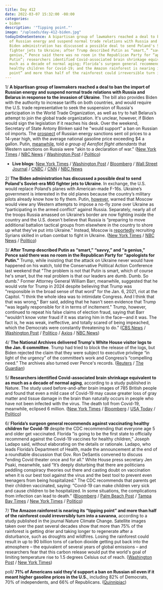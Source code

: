 ```yaml
---
title: Day 412
date: 2022-03-07 15:32:00 -08:00
categories:
- biden
description: '"Tipping point."'
image: "/uploads/day-412-biden.jpg"
todayInOneSentence: A bipartisan group of lawmakers reached a deal to ban the import
  of Russian energy and suspend normal trade relations with Russia and Belarus; the
  Biden administration has discussed a possible deal to send Poland's Soviet-era MiG
  fighter jets to Ukraine; after Trump described Putin as “smart,” “savvy,” and “a
  genius,” Pence said there was no room in the Republican Party for “apologists for
  Putin”; researchers identified Covid-associated brain shrinkage equivalent to as
  much as a decade of normal aging; Florida’s surgeon general recommends against vaccinating
  healthy children for Covid-19; and the Amazon rainforest is nearing its “tipping
  point” and more than half of the rainforest could irreversible turn into a savanna.
---
```


1/ **A bipartisan group of lawmakers reached a deal to ban the import of Russian energy and suspend normal trade relations with Russia and Belarus in response to the invasion of Ukraine**. The bill also provides Biden with the authority to increase tariffs on both countries, and would require the U.S. trade representative to seek the suspension of Russia's participation in the World Trade Organization, as well as try to halt Belarus’s attempt to join the global trade organization. It's unclear, however, if Biden would sign the legislation if it reaches his desk. Over the weekend, Secretary of State Antony Blinken said he "would support" a ban on Russian oil imports. The [prospect](https://www.npr.org/2022/03/07/1084893419/gas-prices-surge-to-above-4-a-gallon-oil-russia-ukraine-antony-blinken) of Russian energy sanctions sent oil prices to a 14-year high, with the average national gasoline price exceeding $4 a gallon. Putin, [meanwhile](https://apnews.com/article/russia-ukraine-europe-3d9e50b2fa8b08ce1f74c1b09403186e), told *a group of Aeroflot flight attendants* that Western sanctions on Russia were "akin to a declaration of war." ([New York Times](https://www.nytimes.com/live/2022/03/07/business/stocks-inflation-business-news#russia-us-trade-relations) / [NBC News](https://www.nbcnews.com/politics/congress/lawmakers-strike-bipartisan-deal-legislation-ban-russian-energy-import-rcna19038) / [Washington Post](https://www.washingtonpost.com/us-policy/2022/03/07/congress-ukraine-gas-prices-aid/) / [Politico](https://www.politico.com/news/2022/03/06/blinken-russian-oil-ban-00014441))

* **Live blogs**: [New York Times](https://www.nytimes.com/live/2022/03/07/world/ukraine-russia-war) / [Washington Post](https://www.washingtonpost.com/world/2022/03/07/russia-ukraine-war-news-putin-live-updates/) / [Bloomberg](https://www.bloomberg.com/news/articles/2022-03-07/ukraine-update-oil-surges-as-u-s-mulls-banning-russian-imports?srnd=premium&sref=MIBMEEoj) / [Wall Street Journal](https://www.wsj.com/livecoverage/russia-ukraine-latest-news-2022-03-07) / [CNBC](https://www.cnbc.com/2022/03/07/possible-russian-energy-ban-sends-oil-soaring-poland-us-in-jet-talks.html) / [CNN](https://www.cnn.com/europe/live-news/ukraine-russia-putin-news-03-07-22/h_beb3e2d7acaa726f6a8498ebab1f600e) / [NBC News](https://www.nbcnews.com/news/world/live-blog/ukraine-russia-war-live-updates-russia-claims-cease-fire-let-n1290958)

2/ **The Biden administration has discussed a possible deal to send Poland's Soviet-era MiG fighter jets to Ukraine**. In exchange, the U.S. would replace Poland’s planes with American-made F-16s. Ukraine’s government is interested in the old planes because the country’s military pilots already know how to fly them. Putin, [however](https://www.nytimes.com/2022/03/05/world/europe/ukraine-russia-putin.html), warned that Moscow would view any Western attempts to impose a no-fly zone over Ukraine as “participating in the armed conflict” against Russia. Separately, nearly all of the troops Russia amassed on Ukraine’s border are now fighting inside the country and the U.S. doesn't believe that Russia is “preparing to move additional battalion tactical groups from elsewhere in the country to shore up what they’ve put into Ukraine.” Instead, Moscow is [reportedly](https://www.wsj.com/articles/russia-recruiting-syrians-for-urban-combat-in-ukraine-u-s-officials-say-11646606234) recruiting Syrians skilled in urban combat to fight in Ukraine. ([New York Times](https://www.nytimes.com/2022/03/06/world/europe/us-fighter-jets-ukraine.html) / [NBC News](https://www.nbcnews.com/news/us-news/biden-admin-talks-poland-provide-warplanes-ukraine-rcna18876) / [Politico](https://www.politico.com/news/2022/03/07/putin-russia-combat-forces-ukraine-00014699))

3/ **After Trump described Putin as “smart,” “savvy,” and “a genius,” Pence said there was no room in the Republican Party for “apologists for Putin.”** Trump, while insisting that the attack on Ukraine never would have happened on his watch, told the Conservative Political Action Conference last weekend that "The problem is not that Putin is smart, which of course he's smart, but the real problem is that our leaders are dumb. Dumb. So dumb." Former Attorney General William Barr, meanwhile, suggested that he would vote for Trump in 2024 despite believing that Trump was "responsible in the broad sense of that word" for the Jan. 6, 2021, riot at the Capitol. "I think the whole idea was to intimidate Congress. And I think that that was wrong," Barr said, adding that he hasn't seen evidence that Trump "was legally responsible for it in terms of incitement." Trump, however, continued to repeat his false claims of election fraud, saying that Barr "wouldn’t know voter fraud if it was staring him in the face—and it was. The fact is, he was weak, ineffective, and totally scared of being impeached, which the Democrats were constantly threatening to do.” ([CBS News](https://www.cbsnews.com/news/pence-trump-republicans-putin-apologists/) / [Washington Post](https://www.washingtonpost.com/politics/2022/03/05/pence-putin-russia-apologists-gop-trump/) / [Politico](https://www.politico.com/news/2022/03/07/barr-trump-2024-00014597) / [Axios](https://www.axios.com/trump-bill-barr-book-e017627f-a26d-4c16-8a72-fcdf66bf019d.html) / [NBC News](https://www.nbcnews.com/politics/donald-trump/former-ag-barr-says-wouldnt-prosecuted-trump-jan-6-taking-classified-d-rcna18330))

4/ **The National Archives delivered Trump's White House visitor logs to the Jan. 6 committee**. Trump had tried to block the release of the logs, but Biden rejected the claim that they were subject to executive privilege “in light of the urgency” of the committee’s work and Congress’s “compelling need.” The archives also turned over Pence's records. ([Reuters](https://www.reuters.com/world/us/us-archives-turns-over-trump-white-house-visitor-logs-jan-6-committee-2022-03-04/) / [The Guardian](https://www.theguardian.com/us-news/2022/mar/04/donald-trump-capitol-attack-committee-white-house-visitor-logs))

5/ **Researchers identified Covid-associated brain shrinkage equivalent to as much as a decade of normal aging**, according to a study published in Nature. The study used before-and-after brain images of 785 British people and found that even a mild case of Covid-19 may cause greater loss of gray matter and tissue damage in the brain than naturally occurs in people who have not been infected with the virus. The death toll from Covid-19, meanwhile, eclipsed 6 million. ([New York Times](https://www.nytimes.com/2022/03/07/health/covid-brain-changes.html) / [Bloomberg](https://www.bloomberg.com/news/articles/2022-03-07/brain-shrinkage-cognitive-decline-found-months-after-mild-covid?sref=MIBMEEoj) / [USA Today](https://www.usatoday.com/story/news/health/2022/03/07/covid-brain-damage-smell/9357854002/) / [Politico](https://www.politico.com/news/2022/03/07/death-toll-coronavirus-pandemic-00014557))

6/ **Florida’s surgeon general recommends against vaccinating healthy children for Covid-19** despite the CDC recommending that everyone age 5 and older get vaccinated. Florida “is going to be the first state to officially recommend against the Covid-19 vaccines for healthy children,” Joseph Ladapo said, without elaborating on the details or rationale. Ladapo, who leads Florida’s Department of Health, made the announcement at the end of a roundtable discussion that Gov. Ron DeSantis convened to discuss "ending Covid theater once and for all." White House press secretary Jen Psaki, meanwhile, said “It’s deeply disturbing that there are politicians peddling conspiracy theories out there and casting doubt on vaccination when it is our best tool against the virus and the best tool to prevent even teenagers from being hospitalized." The CDC recommends that parents get their children vaccinated, saying: “Covid-19 can make children very sick and cause children to be hospitalized. In some situations, the complications from infection can lead to death.” ([Bloomberg](https://www.bloomberg.com/news/articles/2022-03-07/florida-to-recommend-against-child-vaccines-in-challenge-to-cdc?sref=MIBMEEoj) / [Palm Beach Post](https://www.palmbeachpost.com/story/news/politics/2022/03/07/florida-surgeon-general-joseph-ladapo-recommending-against-covid-vaccine-healthy-kids/9411801002/) / [Tampa Bay Times](https://www.tampabay.com/news/florida-politics/2022/03/07/healthy-children-shouldnt-get-coronavirus-vaccine-florida-health-department-says/) / [New York Times](https://www.nytimes.com/2022/03/07/health/covid-brain-changes.html) / [Politico](https://www.politico.com/news/2022/03/07/florida-surgeon-general-covid-vaccines-00014702))

7/ **The Amazon rainforest is nearing its “tipping point” and more than half of the rainforest could irreversibly turn into a savanna**, according to a study published in the journal Nature Climate Change. Satellite images taken over the past several decades show that more than 75% of the rainforest is getting drier and taking longer to regenerate after a disturbance, such as droughts and wildfires. Losing the rainforest could result in up to 90 billion tons of carbon dioxide getting put back into the atmosphere – the equivalent of several years of global emissions – and researchers fear that this carbon release would put the world's goal of limiting temperature rise to 1.5 degrees Celsius out of reach. ([Washington Post](https://www.washingtonpost.com/climate-environment/2022/03/07/amazon-rainforest-tipping-point-climate/) / [New York Times](https://www.nytimes.com/2022/03/07/climate/amazon-rainforest-climate-change-deforestation.html))

poll/ **71% of Americans said they'd support a ban on Russian oil even if it meant higher gasoline prices in the U.S.**, including 82% of Democrats, 70% of independents, and 66% of Republicans. ([Quinnipiac](https://poll.qu.edu/poll-release?releaseid=3838))